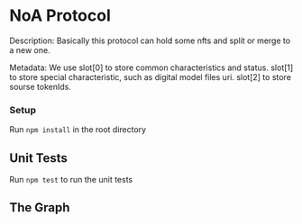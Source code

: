 # NoA Protocol

Description: 
   Basically this protocol can hold some nfts and split or merge to a new one.

Metadata:
   We use slot[0] to store common characteristics and status. slot[1] to store special characteristic, such as digital model files uri. slot[2] to store sourse tokenIds.
    
### Setup

Run `npm install` in the root directory

## Unit Tests

Run `npm test` to run the unit tests


## The Graph
